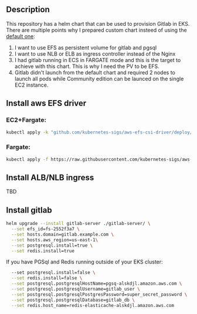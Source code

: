 ## Description
This repository has a helm chart that can be used to provision Gitlab in EKS.
There are multiple points why I prepared custom chart insteed of using the [default one](https://charts.gitlab.io/):
1. I want to use EFS as persistent volume for gitlab and pgsql
2. I want to use NLB or ELB as ingress controller instead of the Nginx
3. I had gitlab running in ECS in FARGATE mode and this is the target to achieve with this chart. This is why I need the PV to be EFS.
4. Gitlab didn't launch from the default chart and required 2 nodes to launch all pods while Community edition can be launced on the single EC2 instance.
## Install aws EFS driver
### EC2+Fargate:
```bash
kubectl apply -k "github.com/kubernetes-sigs/aws-efs-csi-driver/deploy/kubernetes/overlays/stable/ecr/?ref=release-1.0"
```
### Fargate:
```bash
kubectl apply -f https://raw.githubusercontent.com/kubernetes-sigs/aws-efs-csi-driver/master/deploy/kubernetes/base/csidriver.yaml
```
## Install ALB/NLB ingress
TBD

## Install gitlab
```bash
helm upgrade --install gitlab-server ./gitlab-server/ \
  --set efs_id=fs-2552f3a7 \
  --set hosts.domain=gitlab.example.com \
  --set hosts.aws_region=us-east-1\
  --set postgresql.install=true \
  --set redis.install=true
```

If you have PGSql and Redis running outside of your EKS cluster:
```bash
  --set postgresql.install=false \
  --set redis.install=false \
  --set postgresql.postgresqlHostName=pgsq-alskdjl.amazon.aws.com \
  --set postgresql.postgresqlUsername=gitlab_user \
  --set postgresql.postgresqlPostgresPassword=super_secret_password \
  --set postgresql.postgresqlDatabase=gitlab_db \
  --set redis.host_name=redis-elasticache-alskdjl.amazon.aws.com
```
